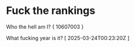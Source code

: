 # Fuck the rankings

Who the hell am I?
{ 10607003 }

What fucking year is it?
[ 2025-03-24T00:23:20Z ]
